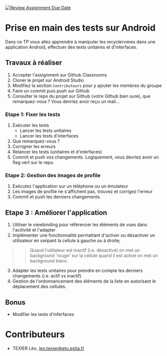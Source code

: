 [![Review Assignment Due Date](https://classroom.github.com/assets/deadline-readme-button-22041afd0340ce965d47ae6ef1cefeee28c7c493a6346c4f15d667ab976d596c.svg)](https://classroom.github.com/a/oh6NXupC)
# Prise en main des tests sur Android 
Dans ce TP vous allez apprendre à manipuler les recyclerviews dans une application Android, effectuer des tests unitaires et d'interfaces. 

## Travaux à réaliser 
1. Accepter l'assignment sur Github Classrooms
2. Cloner le projet sur Android Studio
3. Modifiez la section `Contributeurs` pour y ajouter les membres du groupe
4. Faire un commit puis push sur Github
5. Consulter le repo du projet sur Github (votre Github bien sure), que remarquez-vous ? Vous devriez avoir reçu un mail...

### Etape 1: Fixer les tests
1. Exécuter les tests  
   -  Lancer les tests unitaires
   -  Lancer les tests d'interfaces
2. Que remarquez-vous ? 
3. Corrigner les erreurs
4. Relancer les tests (unitaires et d'interfaces)
6. Commit et push vos changements. Logiquement, vous devriez avoir un flag vert sur le repo. 

### Etape 2: Gestion des images de profile
1. Exécutez l'application sur un téléphone ou un émulateur
2. Les images de profile ne s'affichent pas, trouvez et corrigez l'erreur
3. Commit et push les derniers changements. 

## Etape 3 : Améliorer l'application
1. Utiliser le viewbinding pour référencer les éléments de vues dans l'acitivité et l'adapter
2. Implémenter une fonctionnalité permattant d'activer ou désactiver un utilisateur en swipant la cellule à gauche ou à droite;
>> Quand l'utiliateur est inactif (i.e. désactivé) on met un background 'rouge' sur la cellule quand il est activé on met un background blanc.
3. Adapter les tests unitaires pour prendre en compte les derniers changements (i.e. actif vs inactif)
4. Gestion de l'ordonnancement des éléments de la liste en autorisant le déplacement des cellules.

## Bonus 
- Modifier les tests d'inferfaces

# Contributeurs

- TEXIER Léo, leo.texier@etu.estia.fr
